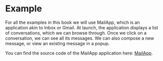 # Example

For all the examples in this book we will use MailApp, which is an application akin to Inbox or Gmail. At launch, the application displays a list of conversations, which we can browse through. Once we click on a conversation, we can see all its messages. We can also compose a new message, or view an existing message in a popup.

You can find the source code of the MailApp application here: [MailApp](https://github.com/vsavkin/router_mailapp).